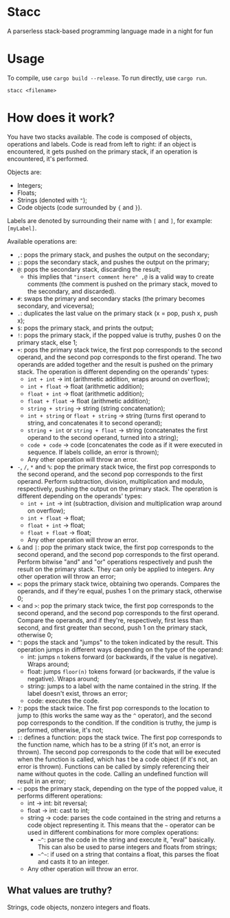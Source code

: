 # Stacc
A parserless stack-based programming language made in a night for fun

# Usage
To compile, use `cargo build --release`. To run directly, use `cargo run`.
```
stacc <filename>
```

# How does it work?
You have two stacks available. The code is composed of objects, operations and labels. 
Code is read from left to right: if an object is encountered, it gets pushed on the primary stack, if an operation is encountered, it's performed.

Objects are:
- Integers;
- Floats;
- Strings (denoted with `"`);
- Code objects (code surrounded by `{` and `}`).

Labels are denoted by surrounding their name with `[` and `]`, for example: `[myLabel]`.

Available operations are:
- `,`: pops the primary stack, and pushes the output on the secondary;
- `;`: pops the secondary stack, and pushes the output on the primary;
- `@`: pops the secondary stack, discarding the result;
    - this implies that `"insert comment here" ,@` is a valid way to create comments (the comment is pushed on the primary stack, moved to the secondary, and discarded).
- `#`: swaps the primary and secondary stacks (the primary becomes secondary, and viceversa);
- `.`: duplicates the last value on the primary stack (x = pop, push x, push x);
- `$`: pops the primary stack, and prints the output;
- `!`: pops the primary stack, if the popped value is truthy, pushes 0 on the primary stack, else 1;
- `+`: pops the primary stack twice, the first pop corresponds to the second operand, and the second pop corresponds to the first operand. The two operands are added together and the result is pushed on the primary stack. The operation is different depending on the operands' types:
    - `int + int` -> int (arithmetic addition, wraps around on overflow);
    - `int + float` -> float (arithmetic addition);
    - `float + int` -> float (arithmetic addition);
    - `float + float` -> float (arithmetic addition);
    - `string + string` -> string (string concatenation);
    - `int + string` or `float + string` -> string (turns first operand to string, and concatenates it to second operand);
    - `string + int` or `string + float` -> string (concatenates the first operand to the second operand, turned into a string);
    - `code + code` -> code (concatenates the code as if it were executed in sequence. If labels collide, an error is thrown);
    - Any other operation will throw an error.
- `-`, `/`, `*` and `%`: pop the primary stack twice, the first pop corresponds to the second operand, and the second pop corresponds to the first operand. Perform subtraction, division, multiplication and modulo, respectively, pushing the output on the primary stack. The operation is different depending on the operands' types:
    - `int + int` -> int (subtraction, division and multiplication wrap around on overflow);
    - `int + float` -> float;
    - `float + int` -> float;
    - `float + float` -> float;
    - Any other operation will throw an error.
- `&` and `|`: pop the primary stack twice, the first pop corresponds to the second operand, and the second pop corresponds to the first operand. Perform bitwise "and" and "or" operations respectively and push the result on the primary stack. They can only be applied to integers. Any other operation will throw an error;
- `=`: pops the primary stack twice, obtaining two operands. Compares the operands, and if they're equal, pushes 1 on the primary stack, otherwise 0;
- `<` and `>`: pop the primary stack twice, the first pop corresponds to the second operand, and the second pop corresponds to the first operand. Compare the operands, and if they're, respectively, first less than second, and first greater than second, push 1 on the primary stack, otherwise 0;
- `^`: pops the stack and "jumps" to the token indicated by the result. This operation jumps in different ways depending on the type of the operand:
    - int: jumps `n` tokens forward (or backwards, if the value is negative). Wraps around;
    - float: jumps `floor(n)` tokens forward (or backwards, if the value is negative). Wraps around;
    - string: jumps to a label with the name contained in the string. If the label doesn't exist, throws an error;
    - code: executes the code.
- `?`: pops the stack twice. The first pop corresponds to the location to jump to (this works the same way as the `^` operator), and the second pop corresponds to the condition. If the condition is truthy, the jump is performed, otherwise, it's not;
- `:`: defines a function: pops the stack twice. The first pop corresponds to the function name, which has to be a string (if it's not, an error is thrown). The second pop corresponds to the code that will be executed when the function is called, which has t be a code object (if it's not, an error is thrown). Functions can be called by simply referencing their name without quotes in the code. Calling an undefined function will result in an error;
- `~`: pops the primary stack, depending on the type of the popped value, it performs different operations:
    - int -> int: bit reversal;
    - float -> int: cast to int;
    - string -> code: parses the code contained in the string and returns a code object representing it. This means that the `~` operator can be used in different combinations for more complex operations:
        - `~^`: parse the code in the string and execute it, "eval" basically. This can also be used to parse integers and floats from strings;
        - `~^~`: if used on a string that contains a float, this parses the float and casts it to an integer.
    - Any other operation will throw an error.

## What values are truthy?
Strings, code objects, nonzero integers and floats.

